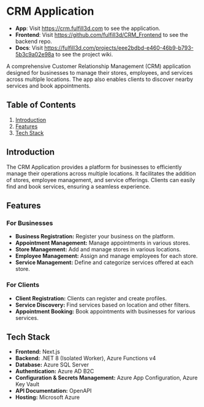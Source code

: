 # CRM Application

- **App**: Visit https://crm.fulfill3d.com to see the application.
- **Frontend**: Visit https://github.com/fulfill3d/CRM_Frontend to see the backend repo.
- **Docs**: Visit https://fulfill3d.com/projects/eee2bdbd-e460-46b9-b793-5b3c9a02e98a to see the project wiki.

A comprehensive Customer Relationship Management (CRM) application designed for businesses to manage their stores, employees, and services across multiple locations. The app also enables clients to discover nearby services and book appointments.

## Table of Contents

1. [Introduction](#introduction)
2. [Features](#features)
3. [Tech Stack](#tech-stack)

## Introduction

The CRM Application provides a platform for businesses to efficiently manage their operations across multiple locations. It facilitates the addition of stores, employee management, and service offerings. Clients can easily find and book services, ensuring a seamless experience.

## Features

### For Businesses
- **Business Registration:** Register your business on the platform.
- **Appointment Management:** Manage appointments in various stores.
- **Store Management:** Add and manage stores in various locations.
- **Employee Management:** Assign and manage employees for each store.
- **Service Management:** Define and categorize services offered at each store.

### For Clients
- **Client Registration:** Clients can register and create profiles.
- **Service Discovery:** Find services based on location and other filters.
- **Appointment Booking:** Book appointments with businesses for various services.

## Tech Stack

- **Frontend:** Next.js
- **Backend:** .NET 8 (Isolated Worker), Azure Functions v4
- **Database:** Azure SQL Server
- **Authentication:** Azure AD B2C
- **Configuration & Secrets Management:** Azure App Configuration, Azure Key Vault
- **API Documentation:** OpenAPI
- **Hosting:** Microsoft Azure
